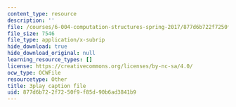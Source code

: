 ```yaml
---
content_type: resource
description: ''
file: /courses/6-004-computation-structures-spring-2017/877d6b722f7250f9f85d90b6ad3841b9_Sj18t7hdbt8.srt
file_size: 7546
file_type: application/x-subrip
hide_download: true
hide_download_original: null
learning_resource_types: []
license: https://creativecommons.org/licenses/by-nc-sa/4.0/
ocw_type: OCWFile
resourcetype: Other
title: 3play caption file
uid: 877d6b72-2f72-50f9-f85d-90b6ad3841b9
---
```

